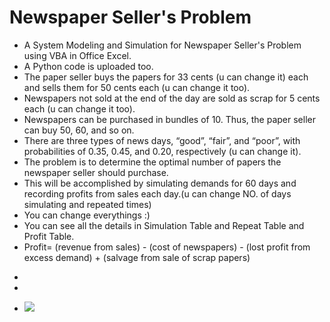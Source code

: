 # Newspaper Seller's Problem
+ A System Modeling and Simulation for Newspaper Seller's Problem using VBA in Office Excel.
+ A Python code is uploaded too.
+ The paper seller buys the papers for 33 cents (u can change it) each and sells them for 50 cents each (u can change it too).
+ Newspapers not sold at the end of the day are sold as scrap for 5 cents each (u can change it too).
+ Newspapers can be purchased in bundles of 10. Thus, the paper seller can buy 50, 60, and so on.
+ There are three types of news days, “good”, “fair”, and “poor”, with probabilities of 0.35, 0.45, and 0.20, respectively (u can change it).
+ The problem is to determine the optimal number of papers the newspaper seller should purchase.
+ This will be accomplished by simulating demands for 60 days and recording profits from sales each day.(u can change NO. of days simulating and repeated times)
+ You can change everythings :)
+ You can see all the details in Simulation Table and Repeat Table and Profit Table.
+ Profit= (revenue from sales) - (cost of newspapers) - (lost profit from excess demand) + (salvage from sale of scrap papers)
-
-
+ ![]( https://github.com/mojtaba96/Newspaper-Seller-s-Problem/blob/cb8fd9ea7e1ff8a10719529439d091e2e0bc64ab/1.jpg)
